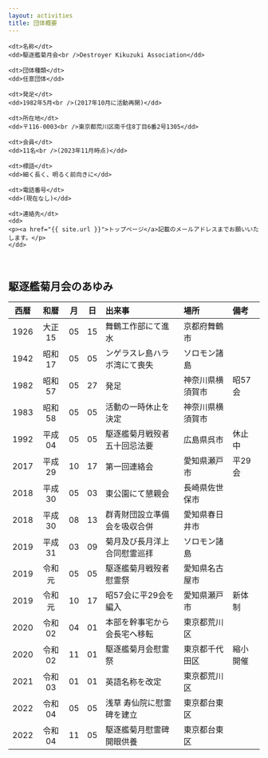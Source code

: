 ```yaml
---
layout: activities
title: 団体概要
---
```

<section>
<div class="about-dl">
  <dl>

    <dt>名称</dt>
    <dd>駆逐艦菊月会<br />Destroyer Kikuzuki Association</dd>

    <dt>団体種類</dt>
    <dd>任意団体</dd>

    <dt>発足</dt>
    <dd>1982年5月<br />(2017年10月に活動再開)</dd>

    <dt>所在地</dt>
    <dd>〒116-0003<br />東京都荒川区南千住8丁目6番2号1305</dd>

    <dt>会員</dt>
    <dd>11名<br />(2023年11月時点)</dd>

    <dt>標語</dt>
    <dd>細く長く、明るく前向きに</dd>

    <dt>電話番号</dt>
    <dd>(現在なし)</dd>

    <dt>連絡先</dt>
    <dd>
    <p><a href="{{ site.url }}">トップページ</a>記載のメールアドレスまでお願いいたします。</p>
    </dd>

  </dl>
</div>
</section>
<br />

## 駆逐艦菊月会のあゆみ

<div class="scroll" markdown="block">

| 西暦 |  和暦  | 月 | 日 | 出来事                         | 場所             | 備考     |
|:----:|:------:|:--:|:--:|:-------------------------------|:-----------------|:---------|
| 1926 | 大正15 | 05 | 15 | 舞鶴工作部にて進水             | 京都府舞鶴市     |          |
| 1942 | 昭和17 | 05 | 05 | ンゲラスレ島ハラボ湾にて喪失   | ソロモン諸島     |          |
| 1982 | 昭和57 | 05 | 27 | 発足                           | 神奈川県横須賀市 | 昭57会   |
| 1983 | 昭和58 | 05 | 05 | 活動の一時休止を決定           | 神奈川県横須賀市 |          |
| 1992 | 平成04 | 05 | 05 | 駆逐艦菊月戦歿者五十回忌法要   | 広島県呉市       | 休止中   |
| 2017 | 平成29 | 10 | 17 | 第一回連絡会                   | 愛知県瀬戸市     | 平29会   |
| 2018 | 平成30 | 05 | 03 | 東公園にて懇親会               | 長崎県佐世保市   |          |
| 2018 | 平成30 | 08 | 13 | 群青財団設立準備会を吸収合併   | 愛知県春日井市   |          |
| 2019 | 平成31 | 03 | 09 | 菊月及び長月洋上合同慰霊巡拝   | ソロモン諸島     |          |
| 2019 | 令和元 | 05 | 05 | 駆逐艦菊月戦歿者慰霊祭         | 愛知県名古屋市   |          |
| 2019 | 令和元 | 10 | 17 | 昭57会に平29会を編入           | 愛知県瀬戸市     | 新体制   |
| 2020 | 令和02 | 04 | 01 | 本部を幹事宅から会長宅へ移転   | 東京都荒川区     |          |
| 2020 | 令和02 | 11 | 01 | 駆逐艦菊月会慰霊祭             | 東京都千代田区   | 縮小開催 |
| 2021 | 令和03 | 01 | 01 | 英語名称を改定                 | 東京都荒川区     |          |
| 2022 | 令和04 | 05 | 05 | 浅草 寿仙院に慰霊碑を建立      | 東京都台東区     |          |
| 2022 | 令和04 | 11 | 05 | 駆逐艦菊月慰霊碑開眼供養       | 東京都台東区     |          |

</div>
